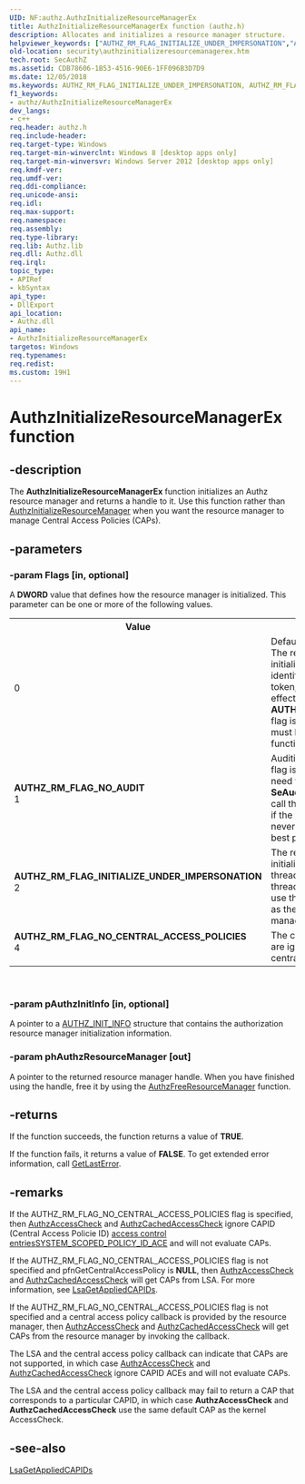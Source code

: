 ```yaml
---
UID: NF:authz.AuthzInitializeResourceManagerEx
title: AuthzInitializeResourceManagerEx function (authz.h)
description: Allocates and initializes a resource manager structure.
helpviewer_keywords: ["AUTHZ_RM_FLAG_INITIALIZE_UNDER_IMPERSONATION","AUTHZ_RM_FLAG_NO_AUDIT","AUTHZ_RM_FLAG_NO_CENTRAL_ACCESS_POLICIES","AuthzInitializeResourceManagerEx","AuthzInitializeResourceManagerEx function [Security]","authz/AuthzInitializeResourceManagerEx","security.authzinitializeresourcemanagerex"]
old-location: security\authzinitializeresourcemanagerex.htm
tech.root: SecAuthZ
ms.assetid: CDB78606-1B53-4516-90E6-1FF096B3D7D9
ms.date: 12/05/2018
ms.keywords: AUTHZ_RM_FLAG_INITIALIZE_UNDER_IMPERSONATION, AUTHZ_RM_FLAG_NO_AUDIT, AUTHZ_RM_FLAG_NO_CENTRAL_ACCESS_POLICIES, AuthzInitializeResourceManagerEx, AuthzInitializeResourceManagerEx function [Security], authz/AuthzInitializeResourceManagerEx, security.authzinitializeresourcemanagerex
f1_keywords:
- authz/AuthzInitializeResourceManagerEx
dev_langs:
- c++
req.header: authz.h
req.include-header: 
req.target-type: Windows
req.target-min-winverclnt: Windows 8 [desktop apps only]
req.target-min-winversvr: Windows Server 2012 [desktop apps only]
req.kmdf-ver: 
req.umdf-ver: 
req.ddi-compliance: 
req.unicode-ansi: 
req.idl: 
req.max-support: 
req.namespace: 
req.assembly: 
req.type-library: 
req.lib: Authz.lib
req.dll: Authz.dll
req.irql: 
topic_type:
- APIRef
- kbSyntax
api_type:
- DllExport
api_location:
- Authz.dll
api_name:
- AuthzInitializeResourceManagerEx
targetos: Windows
req.typenames: 
req.redist: 
ms.custom: 19H1
---
```


# AuthzInitializeResourceManagerEx function


## -description


The <b>AuthzInitializeResourceManagerEx</b> function initializes an Authz resource manager and returns a handle to it. Use this function rather than <a href="https://docs.microsoft.com/windows/desktop/api/authz/nf-authz-authzinitializeresourcemanager">AuthzInitializeResourceManager</a> when you want the resource manager to manage Central Access Policies (CAPs).


## -parameters




### -param Flags [in, optional]

A <b>DWORD</b> value that defines how the resource manager is initialized. This parameter can be one or more of the following values.

<table>
<tr>
<th>Value</th>
<th>Meaning</th>
</tr>
<tr>
<td width="40%"><a id=""></a><dl>
<dt><b></b></dt>
<dt>0</dt>
</dl>
</td>
<td width="60%">
Default call to the function. The resource manager is initialized as the principal identified in the process token, and auditing is in effect. Unless the <b>AUTHZ_RM_FLAG_NO_AUDIT</b> flag is set, <b>SeAuditPrivilege</b> must be enabled for the function to succeed.

</td>
</tr>
<tr>
<td width="40%"><a id="AUTHZ_RM_FLAG_NO_AUDIT"></a><a id="authz_rm_flag_no_audit"></a><dl>
<dt><b>AUTHZ_RM_FLAG_NO_AUDIT</b></dt>
<dt>1</dt>
</dl>
</td>
<td width="60%">
Auditing is not in effect. If this flag is set, the caller does not need to have <b>SeAuditPrivilege</b> enabled to call this function. Use this flag if the resource manager will never generate an audit for best performance.

</td>
</tr>
<tr>
<td width="40%"><a id="AUTHZ_RM_FLAG_INITIALIZE_UNDER_IMPERSONATION"></a><a id="authz_rm_flag_initialize_under_impersonation"></a><dl>
<dt><b>AUTHZ_RM_FLAG_INITIALIZE_UNDER_IMPERSONATION</b></dt>
<dt>2</dt>
</dl>
</td>
<td width="60%">
The resource manager is initialized as the identity of the thread token. If the current thread is impersonating, then use the impersonation token as the identity of the resource manager.

</td>
</tr>
<tr>
<td width="40%"><a id="AUTHZ_RM_FLAG_NO_CENTRAL_ACCESS_POLICIES"></a><a id="authz_rm_flag_no_central_access_policies"></a><dl>
<dt><b>AUTHZ_RM_FLAG_NO_CENTRAL_ACCESS_POLICIES</b></dt>
<dt>4</dt>
</dl>
</td>
<td width="60%">
The central access policy IDs are ignored. Do not evaluate central access policies. 

</td>
</tr>
</table>
 


### -param pAuthzInitInfo [in, optional]

A pointer to a <a href="https://docs.microsoft.com/windows/desktop/api/authz/ns-authz-authz_init_info">AUTHZ_INIT_INFO</a> structure that contains the authorization resource manager initialization information.


### -param phAuthzResourceManager [out]

A pointer to the returned resource manager handle. When you have finished using the handle, free it by using the <a href="https://docs.microsoft.com/windows/desktop/api/authz/nf-authz-authzfreeresourcemanager">AuthzFreeResourceManager</a> function.


## -returns



If the function succeeds, the function returns a value of <b>TRUE</b>. 

If the function fails, it returns a value of <b>FALSE</b>. To get extended error information, call <a href="https://docs.microsoft.com/windows/desktop/api/errhandlingapi/nf-errhandlingapi-getlasterror">GetLastError</a>.




## -remarks



If the AUTHZ_RM_FLAG_NO_CENTRAL_ACCESS_POLICIES flag is specified, then <a href="https://docs.microsoft.com/windows/desktop/api/authz/nf-authz-authzaccesscheck">AuthzAccessCheck</a> and <a href="https://docs.microsoft.com/windows/desktop/api/authz/nf-authz-authzcachedaccesscheck">AuthzCachedAccessCheck</a> ignore CAPID (Central Access Policie ID) <a href="https://docs.microsoft.com/windows/desktop/SecGloss/a-gly">access control entries</a><a href="https://docs.microsoft.com/windows/desktop/api/winnt/ns-winnt-system_scoped_policy_id_ace">SYSTEM_SCOPED_POLICY_ID_ACE</a> and will not evaluate CAPs.

If the AUTHZ_RM_FLAG_NO_CENTRAL_ACCESS_POLICIES flag is not specified and pfnGetCentralAccessPolicy is <b>NULL</b>, then <a href="https://docs.microsoft.com/windows/desktop/api/authz/nf-authz-authzaccesscheck">AuthzAccessCheck</a> and <a href="https://docs.microsoft.com/windows/desktop/api/authz/nf-authz-authzcachedaccesscheck">AuthzCachedAccessCheck</a> will get CAPs from LSA. For more information, see <a href="https://docs.microsoft.com/windows/desktop/api/ntlsa/nf-ntlsa-lsagetappliedcapids">LsaGetAppliedCAPIDs</a>.

If the AUTHZ_RM_FLAG_NO_CENTRAL_ACCESS_POLICIES flag is not specified and a central access policy callback is provided by the resource manager, then <a href="https://docs.microsoft.com/windows/desktop/api/authz/nf-authz-authzaccesscheck">AuthzAccessCheck</a> and <a href="https://docs.microsoft.com/windows/desktop/api/authz/nf-authz-authzcachedaccesscheck">AuthzCachedAccessCheck</a> will get CAPs from the resource manager by invoking the callback.

The LSA and the central access policy callback can indicate that CAPs are not supported, in which case <a href="https://docs.microsoft.com/windows/desktop/api/authz/nf-authz-authzaccesscheck">AuthzAccessCheck</a> and <a href="https://docs.microsoft.com/windows/desktop/api/authz/nf-authz-authzcachedaccesscheck">AuthzCachedAccessCheck</a> ignore CAPID ACEs and will not evaluate CAPs.

The LSA and the central access policy callback may fail to return a CAP that corresponds to a particular CAPID, in which case <b>AuthzAccessCheck</b> and <b>AuthzCachedAccessCheck</b> use the same default CAP as the kernel AccessCheck.





## -see-also




<a href="https://docs.microsoft.com/windows/desktop/api/ntlsa/nf-ntlsa-lsagetappliedcapids">LsaGetAppliedCAPIDs</a>
 

 

